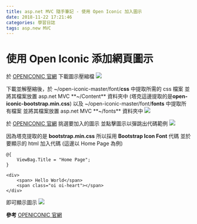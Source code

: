 ```yaml
---
title: asp.net MVC 隨手筆記 - 使用 Open Iconic 加入圖示
date: 2018-11-22 17:21:46
categories: 學習日誌
tags: asp.new MVC
---
```

# 使用 Open Iconic 添加網頁圖示
於 [OPENICONIC 官網](https://useiconic.com/open/) 下載圖示壓縮檔
![](https://imgur.com/aSlElQC.png)

下載並解壓縮後，於 ~/open-iconic-master/font/**css** 中提取所需的 css 檔案
並將其檔案放置 asp.net MVC **~/Content** 資料夾中 (塔克這邊提取的是**open-iconic-bootstrap.min.css**)
以及 ~/open-iconic-master/font/**fonts** 中提取所有檔案
並將其檔案放置 asp.net MVC **~/fonts** 資料夾中
![](https://imgur.com/z657352.png)

於 [OPENICONIC 官網](https://useiconic.com/open/) 挑選要加入的圖示
並點擊圖示以彈跳出代碼範例
![](https://imgur.com/3CVUdtd.png)

因為塔克提取的是 **bootstrap.min.css**
所以採用 **Bootstrap Icon Font** 代碼
並於要顯示的 html 加入代碼 (這邊以 Home Page 為例)
```
@{
    ViewBag.Title = "Home Page";
}

<div>
    <span> Hello World</span>
    <span class="oi oi-heart"></span>
</div>
```
即可顯示圖示
![](https://imgur.com/yzSoLCy.png)

**參考**
[OPENICONIC 官網](https://useiconic.com/open/)